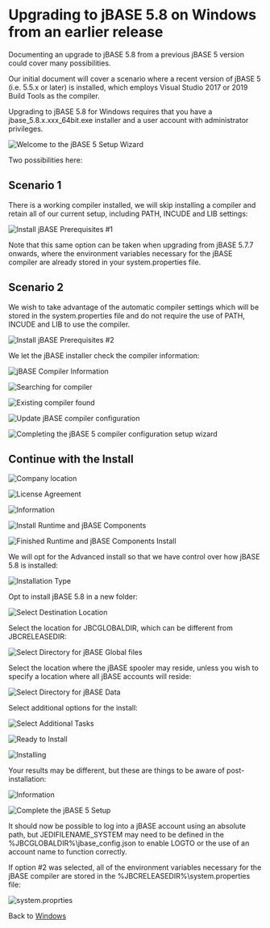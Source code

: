 # Upgrading to jBASE 5.8 on Windows from an earlier release

<PageHeader />

Documenting an upgrade to jBASE 5.8 from a previous jBASE 5 version could cover many possibilities.

Our initial document will cover a scenario where a recent version of jBASE 5 (i.e. 5.5.x or later) is installed, which employs Visual Studio 2017 or 2019 Build Tools as the compiler.

Upgrading to jBASE 5.8 for Windows requires that you have a jbase_5.8.x.xxx_64bit.exe installer and a user account with administrator privileges.

![Welcome to the jBASE 5 Setup Wizard](./58Upgrade_1.jpg)

Two possibilities here:

## Scenario 1  

There is a working compiler installed, we will skip installing a compiler and retain all of our current setup, including PATH, INCUDE and LIB settings:

![Install jBASE Prerequisites #1](./58Upgrade_2.jpg)

Note that this same option can be taken when upgrading from jBASE 5.7.7 onwards, where the environment variables necessary for the jBASE compiler are already stored in your system.properties file.

## Scenario 2

We wish to take advantage of the automatic compiler settings which will be stored in the system.properties file and do not require the use of PATH, INCUDE and LIB to use the compiler.

![Install jBASE Prerequisites #2](./58Upgrade_3.jpg)

We let the jBASE installer check the compiler information:

![jBASE Compiler Information](./58Upgrade_4.jpg)

![Searching for compiler](./58Upgrade_5.jpg)

![Existing compiler found](./58Upgrade_6.jpg)

![Update jBASE compiler configuration](./58Upgrade_7.jpg)  

![Completing the jBASE 5 compiler configuration setup wizard](./58Upgrade_8.jpg)

## Continue with the Install

![Company location](./58Upgrade_9.jpg)

![License Agreement](./58Upgrade_10.jpg)

![Information](./58Upgrade_11.jpg)

![Install Runtime and jBASE Components](./58Upgrade_12.jpg)

![Finished Runtime and jBASE Components Install](./58Upgrade_13.jpg)

We will opt for the Advanced install so that we have control over how jBASE 5.8 is installed:

![Installation Type](./58Upgrade_14.jpg)

Opt to install jBASE 5.8 in a new folder:

![Select Destination Location](./58Upgrade_15.jpg)

Select the location for JBCGLOBALDIR, which can be different from JBCRELEASEDIR:

![Select Directory for jBASE Global files](./58Upgrade_16.jpg)

Select the location where the jBASE spooler may reside, unless you wish to specify a location where all jBASE accounts will reside:

![Select Directory for jBASE Data](./58Upgrade_17.jpg)

Select additional options for the install:

![Select Additional Tasks](./58Upgrade_18.jpg)

![Ready to Install](./58Upgrade_19.jpg)

![Installing](./58Upgrade_20.jpg)

Your results may be different, but these  are things to be aware of post-installation:

![Information](./58Upgrade_21.jpg)

![Complete the jBASE 5 Setup](./58Upgrade_22.jpg)

It should now be possible to log into a jBASE account using an absolute path, but JEDIFILENAME_SYSTEM may need to be defined in the %JBCGLOBALDIR%\\jbase_config.json to enable LOGTO or the use of an account name to function correctly.

If option #2 was selected, all of the environment variables necessary for the jBASE compiler are stored in the %JBCRELEASEDIR%\\system.properties file:

![system.proprties](./58Upgrade_23.jpg)

Back to [Windows](./../README.md)

<PageFooter />
